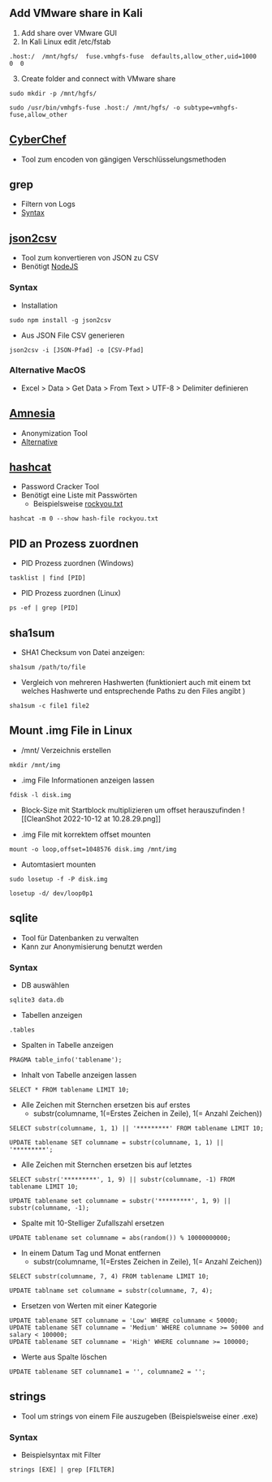 ## Add VMware share in Kali
1. Add share over VMware GUI
2. In Kali Linux edit /etc/fstab
```
.host:/  /mnt/hgfs/  fuse.vmhgfs-fuse  defaults,allow_other,uid=1000  0  0
```
3. Create folder and connect with VMware share
```
sudo mkdir -p /mnt/hgfs/
```

```
sudo /usr/bin/vmhgfs-fuse .host:/ /mnt/hgfs/ -o subtype=vmhgfs-fuse,allow_other
```

## [CyberChef](https://gchq.github.io/CyberChef/)
- Tool zum encoden von gängigen Verschlüsselungsmethoden

## grep
- Filtern von Logs
- [Syntax](https://www.geeksforgeeks.org/grep-command-in-unixlinux/)

## [json2csv](https://www.npmjs.com/package/json2csv)
- Tool zum konvertieren von JSON zu CSV
- Benötigt [NodeJS](https://nodejs.org/en/)

### Syntax
- Installation
```
sudo npm install -g json2csv 
```

- Aus JSON File CSV generieren
```
json2csv -i [JSON-Pfad] -o [CSV-Pfad]
```

### Alternative MacOS
- Excel > Data > Get Data > From Text > UTF-8 > Delimiter definieren

## [Amnesia](https://github.com/dTsitsigkos/Amnesia)
- Anonymization Tool
- [Alternative](https://arx.deidentifier.org/downloads/)

## [hashcat](https://hashcat.net/hashcat/)
- Password Cracker Tool
- Benötigt eine Liste mit Passwörten
	- Beispielsweise [rockyou.txt](https://github.com/ohmybahgosh/RockYou2021.txt)
```
hashcat -m 0 --show hash-file rockyou.txt
```

## PID an Prozess zuordnen
- PID Prozess zuordnen (Windows)
```
tasklist | find [PID]
```

- PID Prozess zuordnen (Linux)
```
ps -ef | grep [PID]
```

## sha1sum
- SHA1 Checksum von Datei anzeigen:

```
sha1sum /path/to/file
```

- Vergleich von mehreren Hashwerten (funktioniert auch mit einem txt welches Hashwerte und entsprechende Paths zu den Files angibt )
```
sha1sum -c file1 file2
```

## Mount .img File in Linux
- /mnt/ Verzeichnis erstellen
```
mkdir /mnt/img
```

- .img File Informationen anzeigen lassen
```
fdisk -l disk.img
```

- Block-Size mit Startblock multiplizieren um offset herauszufinden
![[CleanShot 2022-10-12 at 10.28.29.png]]

- .img File mit korrektem offset mounten
```
mount -o loop,offset=1048576 disk.img /mnt/img
```

- Automtasiert mounten
```
sudo losetup -f -P disk.img
```

```
losetup -d/ dev/loop0p1
```

## sqlite
- Tool für Datenbanken zu verwalten
- Kann zur Anonymisierung benutzt werden

### Syntax
- DB auswählen
```
sqlite3 data.db
```

- Tabellen anzeigen
```
.tables
```

- Spalten in Tabelle anzeigen
```
PRAGMA table_info('tablename');
```

- Inhalt von Tabelle anzeigen lassen
```
SELECT * FROM tablename LIMIT 10;
```

- Alle Zeichen mit Sternchen ersetzen bis auf erstes
	- substr(columname, 1(=Erstes Zeichen in Zeile), 1(= Anzahl Zeichen))
```
SELECT substr(columname, 1, 1) || '*********' FROM tablename LIMIT 10; 
```

```
UPDATE tablename SET columname = substr(columname, 1, 1) || '*********';
```

- Alle Zeichen mit Sternchen ersetzen bis auf letztes
```
SELECT substr('*********', 1, 9) || substr(columname, -1) FROM tablename LIMIT 10; 
```

```
UPDATE tablename set columname = substr('*********', 1, 9) || substr(columname, -1);
```

- Spalte mit 10-Stelliger Zufallszahl ersetzen
```
UPDATE tablename set columname = abs(random()) % 10000000000;
```

- In einem Datum Tag und Monat entfernen
	- substr(columname, 1(=Erstes Zeichen in Zeile), 1(= Anzahl Zeichen))
```
SELECT substr(columname, 7, 4) FROM tablename LIMIT 10;
```

```
UPDATE tablname set columname = substr(columname, 7, 4);
```

- Ersetzen von Werten mit einer Kategorie
```
UPDATE tablename SET columname = 'Low' WHERE columname < 50000;
UPDATE tablename SET columname = 'Medium' WHERE columname >= 50000 and salary < 100000;
UPDATE tablename SET columname = 'High' WHERE columname >= 100000;
```

- Werte aus Spalte löschen
```
UPDATE tablename SET columname1 = '', columname2 = '';
```

## strings
- Tool um strings von einem File auszugeben (Beispielsweise einer .exe)

### Syntax
- Beispielsyntax mit Filter
```
strings [EXE] | grep [FILTER]
```